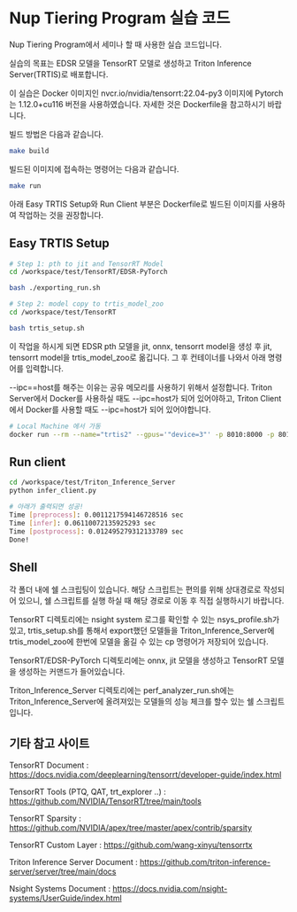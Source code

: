 # Nup Tiering Program 실습 코드

Nup Tiering Program에서 세미나 할 때 사용한 실습 코드입니다.

실습의 목표는 EDSR 모델을 TensorRT 모델로 생성하고 Triton Inference Server(TRTIS)로 배포합니다.

이 실습은 Docker 이미지인 nvcr.io/nvidia/tensorrt:22.04-py3 이미지에 Pytorch는 1.12.0+cu116 버전을 사용하였습니다. 자세한 것은 Dockerfile을 참고하시기 바랍니다.

빌드 방법은 다음과 같습니다.
```bash
make build
```

빌드된 이미지에 접속하는 명령어는 다음과 같습니다.
```bash
make run
```

아래 Easy TRTIS Setup와 Run Client 부분은 Dockerfile로 빌드된 이미지를 사용하여 작업하는 것을 권장합니다.
## Easy TRTIS Setup
```bash
# Step 1: pth to jit and TensorRT Model
cd /workspace/test/TensorRT/EDSR-PyTorch

bash ./exporting_run.sh

# Step 2: model copy to trtis_model_zoo
cd /workspace/test/TensorRT

bash trtis_setup.sh
```
이 작업을 하시게 되면 EDSR pth 모델을 jit, onnx, tensorrt model을 생성 후 jit, tensorrt model을 trtis_model_zoo로 옮깁니다. 그 후 컨테이너를 나와서 아래 명령어를 입력합니다. 

--ipc==host를 해주는 이유는 공유 메모리를 사용하기 위해서 설정합니다. Triton Server에서 Docker를 사용하실 때도 --ipc=host가 되어 있어야하고, Triton Client에서 Docker를 사용할 때도 --ipc=host가 되어 있어야합니다.

```bash
# Local Machine 에서 가동
docker run --rm --name="trtis2" --gpus='"device=3"' -p 8010:8000 -p 8011:8001 -p 8012:8002 --ipc=host -v /full/path/to/nup_program/Triton_Inference_Server/trtis_model_zoo:/models nvcr.io/nvidia/tritonserver:22.04-py3 tritonserver --model-repository=/models
```

## Run client
```bash
cd /workspace/test/Triton_Inference_Server
python infer_client.py

# 아래가 출력되면 성공!
Time [preprocess]: 0.0011217594146728516 sec
Time [infer]: 0.06110072135925293 sec
Time [postprocess]: 0.012495279312133789 sec
Done!
```

## Shell
각 폴더 내에 쉘 스크립팅이 있습니다. 해당 스크립트는 편의를 위해 상대경로로 작성되어 있으니, 쉘 스크립트를 실행 하실 때 해당 경로로 이동 후 직접 실행하시기 바랍니다.

TensorRT 디렉토리에는 nsight system 로그를 확인할 수 있는 nsys_profile.sh가 있고, trtis_setup.sh를 통해서 export했던 모델들을 Triton_Inference_Server에 trtis_model_zoo에 한번에 모델을 옮길 수 있는 cp 명령어가 저장되어 있습니다.

TensorRT/EDSR-PyTorch 디렉토리에는 onnx, jit 모델을 생성하고 TensorRT 모델을 생성하는 커맨드가 들어있습니다.

Triton_Inference_Server 디렉토리에는 perf_analyzer_run.sh에는 Triton_Inference_Server에 올려져있는 모델들의 성능 체크를 할수 있는 쉘 스크립트입니다.

## 기타 참고 사이트
TensorRT Document : https://docs.nvidia.com/deeplearning/tensorrt/developer-guide/index.html

TensorRT Tools (PTQ, QAT, trt_explorer ..) : https://github.com/NVIDIA/TensorRT/tree/main/tools

TensorRT Sparsity : https://github.com/NVIDIA/apex/tree/master/apex/contrib/sparsity

TensorRT Custom Layer : https://github.com/wang-xinyu/tensorrtx

Triton Inference Server Document : https://github.com/triton-inference-server/server/tree/main/docs

Nsight Systems Document : https://docs.nvidia.com/nsight-systems/UserGuide/index.html
